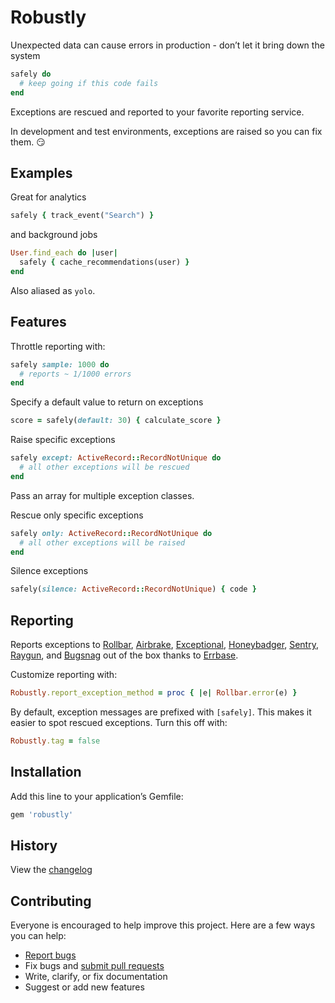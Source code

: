 # Robustly

Unexpected data can cause errors in production - don’t let it bring down the system

```ruby
safely do
  # keep going if this code fails
end
```

Exceptions are rescued and reported to your favorite reporting service.

In development and test environments, exceptions are raised so you can fix them. :smirk:

## Examples

Great for analytics

```ruby
safely { track_event("Search") }
```

and background jobs

```ruby
User.find_each do |user|
  safely { cache_recommendations(user) }
end
```

Also aliased as `yolo`.

## Features

Throttle reporting with:

```ruby
safely sample: 1000 do
  # reports ~ 1/1000 errors
end
```

Specify a default value to return on exceptions

```ruby
score = safely(default: 30) { calculate_score }
```

Raise specific exceptions

```ruby
safely except: ActiveRecord::RecordNotUnique do
  # all other exceptions will be rescued
end
```

Pass an array for multiple exception classes.

Rescue only specific exceptions

```ruby
safely only: ActiveRecord::RecordNotUnique do
  # all other exceptions will be raised
end
```

Silence exceptions

```ruby
safely(silence: ActiveRecord::RecordNotUnique) { code }
```

## Reporting

Reports exceptions to [Rollbar](https://rollbar.com/), [Airbrake](https://airbrake.io/), [Exceptional](http://www.exceptional.io/), [Honeybadger](https://www.honeybadger.io/), [Sentry](https://getsentry.com/), [Raygun](https://raygun.io/), and [Bugsnag](https://bugsnag.com/) out of the box thanks to [Errbase](https://github.com/ankane/errbase).

Customize reporting with:

```ruby
Robustly.report_exception_method = proc { |e| Rollbar.error(e) }
```

By default, exception messages are prefixed with `[safely]`. This makes it easier to spot rescued exceptions. Turn this off with:

```ruby
Robustly.tag = false
```

## Installation

Add this line to your application’s Gemfile:

```ruby
gem 'robustly'
```

## History

View the [changelog](https://github.com/ankane/robustly/blob/master/CHANGELOG.md)

## Contributing

Everyone is encouraged to help improve this project. Here are a few ways you can help:

- [Report bugs](https://github.com/ankane/robustly/issues)
- Fix bugs and [submit pull requests](https://github.com/ankane/robustly/pulls)
- Write, clarify, or fix documentation
- Suggest or add new features
